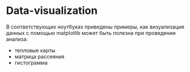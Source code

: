 # Data-visualization

В соответствующих ноутбуках приведены примеры, как визуализация данных с помощью matplotlib может быть полезна при проведении анализа:
- тепловые карты
- матрица рассеяния 
- гистограмма
